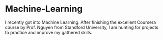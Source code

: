 # Machine-Learning

I recently got into Machine Learning. After finishing the excellent Coursera course by Prof. Nguyen from  Standford University, I am hunting for projects to practice and improve my gathered skills.
